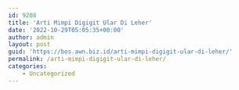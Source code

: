 ```yaml
---
id: 9208
title: 'Arti Mimpi Digigit Ular Di Leher'
date: '2022-10-29T05:05:35+00:00'
author: admin
layout: post
guid: 'https://bos.awn.biz.id/arti-mimpi-digigit-ular-di-leher/'
permalink: /arti-mimpi-digigit-ular-di-leher/
categories:
    - Uncategorized
---
```


